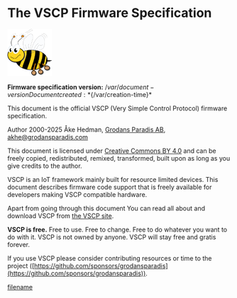 # The VSCP Firmware Specification

![VSCP logo](./images/logo_100.png)

**Firmware specification version:** ${/var/document-version}
Document created: *${/var/creation-time}*  
  
This document is the official VSCP (Very Simple Control Protocol) firmware specification. 

Author 2000-2025 Åke Hedman, [Grodans Paradis AB](https://www.grodansparadis.com), [akhe@grodansparadis.com](akhe@grodansparadis.com)  

This document is licensed under [Creative Commons BY 4.0](https://creativecommons.org/licenses/by/4.0/) and can be freely copied, redistributed, remixed, transformed, built upon as long as you give credits to the author.

VSCP is an IoT framework mainly built for resource limited devices. This document describes firmware code support that is freely available for developers making VSCP compatible hardware.

Apart from going through this document You can read all about and download VSCP from [the VSCP site](https://www.vscp.org). 

**VSCP is free.** Free to use. Free to change. Free to do whatever you want to do with it. VSCP is not owned by anyone. VSCP will stay free and gratis forever.

If you use VSCP please consider contributing resources or time to the project ([https://github.com/sponsors/grodansparadis](https://github.com/sponsors/grodansparadis)). 


[filename](./bottom_copyright.md ':include')



